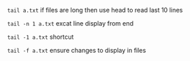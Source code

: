 ```tail a.txt```
if files are long then use head to read last 10 lines

```tail -n 1 a.txt```
excat line display from end


```tail -1 a.txt```
shortcut

```tail -f a.txt```
ensure changes to display in files 


